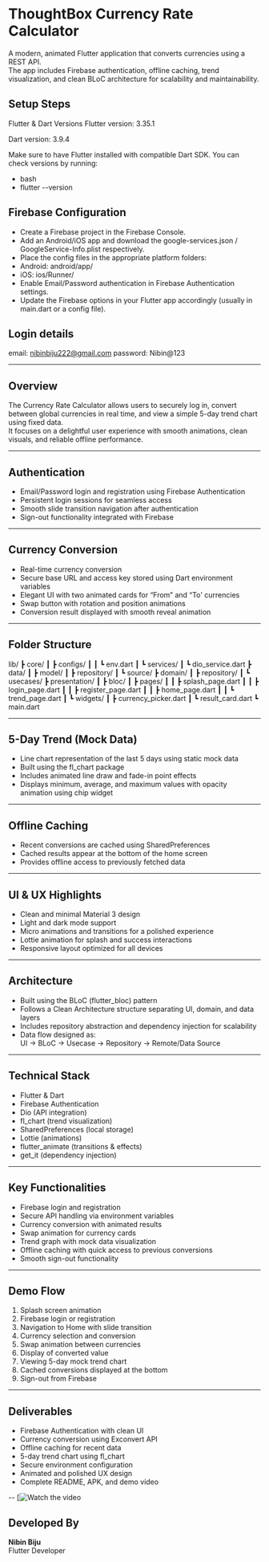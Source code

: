 # ThoughtBox Currency Rate Calculator

A modern, animated Flutter application that converts currencies using a REST API.  
The app includes Firebase authentication, offline caching, trend visualization, and clean BLoC architecture for scalability and maintainability.

## Setup Steps
Flutter & Dart Versions
Flutter version: 3.35.1

Dart version: 3.9.4

Make sure to have Flutter installed with compatible Dart SDK. You can check versions by running:

- bash
- flutter --version

## Firebase Configuration
- Create a Firebase project in the Firebase Console.
- Add an Android/iOS app and download the google-services.json / GoogleService-Info.plist respectively.
- Place the config files in the appropriate platform folders:
- Android: android/app/
- iOS: ios/Runner/
- Enable Email/Password authentication in Firebase Authentication settings.
- Update the Firebase options in your Flutter app accordingly (usually in main.dart or a config file).

## Login details

email: nibinbiju222@gmail.com 
password: Nibin@123

---

## Overview

The Currency Rate Calculator allows users to securely log in, convert between global currencies in real time, and view a simple 5-day trend chart using fixed data.  
It focuses on a delightful user experience with smooth animations, clean visuals, and reliable offline performance.

---

## Authentication

- Email/Password login and registration using Firebase Authentication  
- Persistent login sessions for seamless access  
- Smooth slide transition navigation after authentication  
- Sign-out functionality integrated with Firebase  

---

## Currency Conversion

- Real-time currency conversion
- Secure base URL and access key stored using Dart environment variables  
- Elegant UI with two animated cards for “From” and “To' currencies  
- Swap button with rotation and position animations  
- Conversion result displayed with smooth reveal animation  

---

## Folder Structure

lib/
┣ core/
┃ ┣ configs/
┃ ┃ ┗ env.dart
┃ ┗ services/
┃ ┗ dio_service.dart
┣ data/
┃ ┣ model/
┃ ┣ repository/
┃ ┗ source/
┣ domain/
┃ ┣ repository/
┃ ┗ usecases/
┣ presentation/
┃ ┣ bloc/
┃ ┣ pages/
┃ ┃ ┣ splash_page.dart
┃ ┃ ┣ login_page.dart
┃ ┃ ┣ register_page.dart
┃ ┃ ┣ home_page.dart
┃ ┃ ┗ trend_page.dart
┃ ┗ widgets/
┃ ┣ currency_picker.dart
┃ ┗ result_card.dart
┗ main.dart

---

## 5-Day Trend (Mock Data)

- Line chart representation of the last 5 days using static mock data  
- Built using the fl_chart package  
- Includes animated line draw and fade-in point effects  
- Displays minimum, average, and maximum values with opacity animation using chip widget

---

## Offline Caching

- Recent conversions are cached using SharedPreferences  
- Cached results appear at the bottom of the home screen  
- Provides offline access to previously fetched data  

---

## UI & UX Highlights

- Clean and minimal Material 3 design  
- Light and dark mode support  
- Micro animations and transitions for a polished experience  
- Lottie animation for splash and success interactions  
- Responsive layout optimized for all devices  

---

## Architecture

- Built using the BLoC (flutter_bloc) pattern  
- Follows a Clean Architecture structure separating UI, domain, and data layers  
- Includes repository abstraction and dependency injection for scalability  
- Data flow designed as:  
  UI → BLoC → Usecase → Repository → Remote/Data Source  

---

## Technical Stack

- Flutter & Dart  
- Firebase Authentication  
- Dio (API integration)  
- fl_chart (trend visualization)  
- SharedPreferences (local storage)  
- Lottie (animations)  
- flutter_animate (transitions & effects)  
- get_it (dependency injection)  

---

## Key Functionalities

- Firebase login and registration  
- Secure API handling via environment variables  
- Currency conversion with animated results  
- Swap animation for currency cards  
- Trend graph with mock data visualization  
- Offline caching with quick access to previous conversions  
- Smooth sign-out functionality  

---

## Demo Flow

1. Splash screen animation  
2. Firebase login or registration  
3. Navigation to Home with slide transition  
4. Currency selection and conversion  
5. Swap animation between currencies  
6. Display of converted value  
7. Viewing 5-day mock trend chart  
8. Cached conversions displayed at the bottom  
9. Sign-out from Firebase  

---

## Deliverables

- Firebase Authentication with clean UI  
- Currency conversion using Exconvert API  
- Offline caching for recent data  
- 5-day trend chart using fl_chart  
- Secure environment configuration  
- Animated and polished UX design  
- Complete README, APK, and demo video  

--
[![Watch the video](https://drive.google.com/file/d/1V5b9C_UPndVIeZaxGWJ7abU7xkpEBw7z/view?)

## Developed By

**Nibin Biju**  
Flutter Developer

